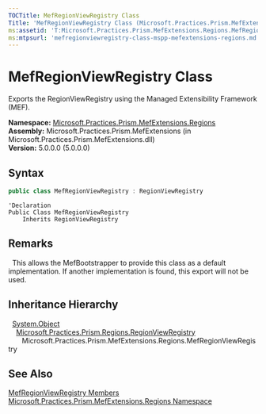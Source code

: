 ```yaml
---
TOCTitle: MefRegionViewRegistry Class
Title: 'MefRegionViewRegistry Class (Microsoft.Practices.Prism.MefExtensions.Regions)'
ms:assetid: 'T:Microsoft.Practices.Prism.MefExtensions.Regions.MefRegionViewRegistry'
ms:mtpsurl: 'mefregionviewregistry-class-mspp-mefextensions-regions.md'
---
```


# MefRegionViewRegistry Class

Exports the RegionViewRegistry using the Managed Extensibility Framework (MEF).

**Namespace:** [Microsoft.Practices.Prism.MefExtensions.Regions](/patterns-practices/reference/mspp-mefextensions-regions-namespace)  
**Assembly:** Microsoft.Practices.Prism.MefExtensions (in Microsoft.Practices.Prism.MefExtensions.dll)  
**Version:** 5.0.0.0 (5.0.0.0)

## Syntax

```C#
public class MefRegionViewRegistry : RegionViewRegistry
```

```VB
'Declaration
Public Class MefRegionViewRegistry
	Inherits RegionViewRegistry
```

## Remarks

&nbsp;&nbsp;This allows the MefBootstrapper to provide this class as a default implementation. If another implementation is found, this export will not be used.

## Inheritance Hierarchy

&nbsp;&nbsp;[System.Object](http://msdn.microsoft.com/en-us/library/e5kfa45b)  
&nbsp;&nbsp;&nbsp;&nbsp;[Microsoft.Practices.Prism.Regions.RegionViewRegistry](/patterns-practices/reference/regionviewregistry-class-mspp-regions)  
&nbsp;&nbsp;&nbsp;&nbsp;&nbsp;&nbsp;&nbsp;Microsoft.Practices.Prism.MefExtensions.Regions.MefRegionViewRegistry

## See Also

[MefRegionViewRegistry Members](/patterns-practices/reference/mefregionviewregistry-members-mspp-mefextensions-regions)  
[Microsoft.Practices.Prism.MefExtensions.Regions Namespace](/patterns-practices/reference/mspp-mefextensions-regions-namespace)